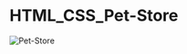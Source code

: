 # HTML_CSS_Pet-Store
![Pet-Store](https://user-images.githubusercontent.com/91180527/192704997-225ed8bc-1d03-4926-bbdc-9a2867fe9371.png)
